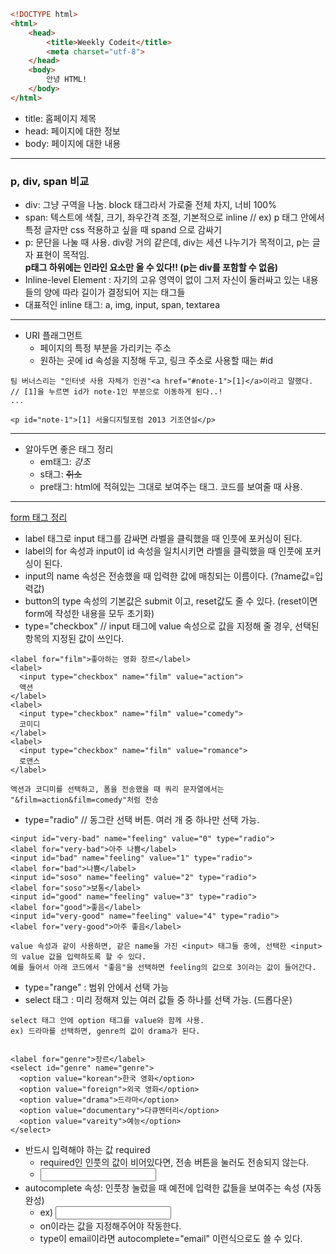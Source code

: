 ```html
<!DOCTYPE html>
<html>
    <head>
        <title>Weekly Codeit</title>
        <meta charset="utf-8">
    </head>
    <body>
        안녕 HTML!
    </body>
</html>
```

* title: 홈페이지 제목
* head: 페이지에 대한 정보 
* body: 페이지에 대한 내용

---


### p, div, span 비교
* div: 그냥 구역을 나눔. block 태그라서 가로줄 전체 차지, 너비 100%
* span: 텍스트에 색칠, 크기, 좌우간격 조절, 기본적으로 inline // ex) p 태그 안에서 특정 글자만 css 적용하고 싶을 때 spand 으로 감싸기
* p: 문단을 나눌 때 사용. div랑 거의 같은데, div는 세션 나누기가 목적이고, p는 글자 표현이 목적임. <br><strong> p태그 하위에는 인라인 요소만 올 수 있다!! (p는 div를 포함할 수 없음) </strong>
* Inline-level Element : 자기의 고유 영역이 없이 그저 자신이 둘러싸고 있는 내용들의 양에 따라 길이가 결정되어 지는 태그들
* 대표적인 inline 태그: a, img, input, span, textarea
---
* URI 플래그먼트
    * 페이지의 특정 부분을 가리키는 주소
    * 원하는 곳에 id 속성을 지정해 두고, 링크 주소로 사용할 때는 #id
```
팀 버너스리는 "인터넷 사용 자체가 인권"<a href="#note-1">[1]</a>이라고 말했다. 
// [1]을 누르면 id가 note-1인 부분으로 이동하게 된다..!
...

<p id="note-1">[1] 서울디지털포럼 2013 기조연설</p>
```
---
* 알아두면 좋은 태그 정리 
  * em태그: <em>강조</em>
  * s태그: <s>취소</s>
  * pre태그: html에 적혀있는 그대로 보여주는 태그. 코드를 보여줄 때 사용.
---
[form 태그 정리](https://inpa.tistory.com/entry/HTML-%F0%9F%93%9A-%ED%8F%BCForm-%ED%83%9C%EA%B7%B8-%EC%A0%95%EB%A6%AC)
* label 태그로 input 태그를 감싸면 라벨을 클릭했을 때 인풋에 포커싱이 된다.
* label의 for 속성과 input이 id 속성을 일치시키면 라벨을 클릭했을 때 인풋에 포커싱이 된다.
* input의 name 속성은 전송했을 때 입력한 값에 매칭되는 이름이다. (?name값=입력값)
* button의 type 속성의 기본값은 submit 이고, reset값도 줄 수 있다. (reset이면 form에 작성한 내용을 모두 초기화)
* type="checkbox" // input 태그에 value 속성으로 값을 지정해 줄 경우, 선택된 항목의 지정된 값이 쓰인다. 
```
<label for="film">좋아하는 영화 장르</label>
<label>
  <input type="checkbox" name="film" value="action">
  액션
</label>
<label>
  <input type="checkbox" name="film" value="comedy">
  코미디
</label>
<label>
  <input type="checkbox" name="film" value="romance">
  로맨스
</label>

액션과 코디미를 선택하고, 폼을 전송했을 때 쿼리 문자열에서는 "&film=action&film=comedy"처럼 전송
```

* type="radio" // 동그란 선택 버튼. 여러 개 중 하나만 선택 가능.
```
<input id="very-bad" name="feeling" value="0" type="radio">
<label for="very-bad">아주 나쁨</label>
<input id="bad" name="feeling" value="1" type="radio">
<label for="bad">나쁨</label>
<input id="soso" name="feeling" value="2" type="radio">
<label for="soso">보통</label>
<input id="good" name="feeling" value="3" type="radio">
<label for="good">좋음</label>
<input id="very-good" name="feeling" value="4" type="radio">
<label for="very-good">아주 좋음</label>

value 속성과 같이 사용하면, 같은 name을 가진 <input> 태그들 중에, 선택한 <input>의 value 값을 입력하도록 할 수 있다.
예를 들어서 아래 코드에서 "좋음"을 선택하면 feeling의 값으로 3이라는 값이 들어간다.
```

* type="range" : 범위 안에서 선택 가능
* select 태그 : 미리 정해져 있는 여러 값들 중 하나를 선택 가능. (드롭다운)
```
select 태그 안에 option 태그를 value와 함께 사용.
ex) 드라마를 선택하면, genre의 값이 drama가 된다.


<label for="genre">장르</label>
<select id="genre" name="genre">
  <option value="korean">한국 영화</option>
  <option value="foreign">외국 영화</option>
  <option value="drama">드라마</option>
  <option value="documentary">다큐멘터리</option>
  <option value="vareity">예능</option>
</select>
```

* 반드시 입력해야 하는 값 required
    * required인 인풋의 값이 비어있다면, 전송 버튼을 눌러도 전송되지 않는다.
    * <input name="email" type="email" required>
* autocomplete 속성: 인풋창 눌렀을 때 예전에 입력한 값들을 보여주는 속성 (자동완성)
    * ex) <input name="email" type="text" autocomplete="on">
    * on이라는 값을 지정해주어야 작동한다.
    * type이 email이라면 autocomplete="email" 이런식으로도 쓸 수 있다.

